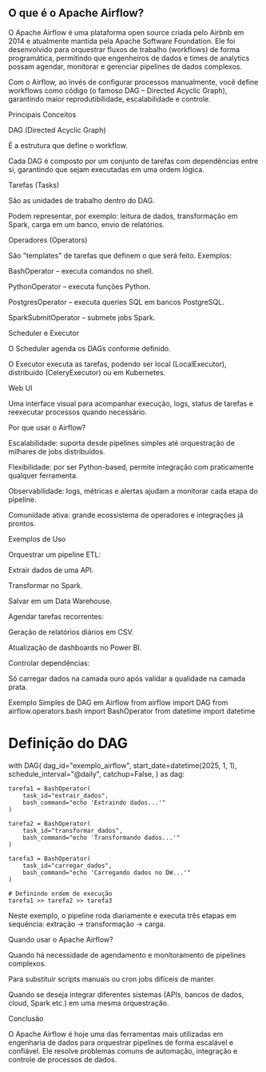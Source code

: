 ## O que é o Apache Airflow?

O Apache Airflow é uma plataforma open source criada pelo Airbnb em 2014 e atualmente mantida pela Apache Software Foundation.
Ele foi desenvolvido para orquestrar fluxos de trabalho (workflows) de forma programática, permitindo que engenheiros de dados e times de analytics possam agendar, monitorar e gerenciar pipelines de dados complexos.

Com o Airflow, ao invés de configurar processos manualmente, você define workflows como código (o famoso DAG – Directed Acyclic Graph), garantindo maior reprodutibilidade, escalabilidade e controle.

Principais Conceitos

DAG (Directed Acyclic Graph)

É a estrutura que define o workflow.

Cada DAG é composto por um conjunto de tarefas com dependências entre si, garantindo que sejam executadas em uma ordem lógica.

Tarefas (Tasks)

São as unidades de trabalho dentro do DAG.

Podem representar, por exemplo: leitura de dados, transformação em Spark, carga em um banco, envio de relatórios.

Operadores (Operators)

São "templates" de tarefas que definem o que será feito. Exemplos:

BashOperator – executa comandos no shell.

PythonOperator – executa funções Python.

PostgresOperator – executa queries SQL em bancos PostgreSQL.

SparkSubmitOperator – submete jobs Spark.

Scheduler e Executor

O Scheduler agenda os DAGs conforme definido.

O Executor executa as tarefas, podendo ser local (LocalExecutor), distribuído (CeleryExecutor) ou em Kubernetes.

Web UI

Uma interface visual para acompanhar execução, logs, status de tarefas e reexecutar processos quando necessário.

Por que usar o Airflow?

Escalabilidade: suporta desde pipelines simples até orquestração de milhares de jobs distribuídos.

Flexibilidade: por ser Python-based, permite integração com praticamente qualquer ferramenta.

Observabilidade: logs, métricas e alertas ajudam a monitorar cada etapa do pipeline.

Comunidade ativa: grande ecossistema de operadores e integrações já prontos.

Exemplos de Uso

Orquestrar um pipeline ETL:

Extrair dados de uma API.

Transformar no Spark.

Salvar em um Data Warehouse.

Agendar tarefas recorrentes:

Geração de relatórios diários em CSV.

Atualização de dashboards no Power BI.

Controlar dependências:

Só carregar dados na camada ouro após validar a qualidade na camada prata.

Exemplo Simples de DAG em Airflow
from airflow import DAG
from airflow.operators.bash import BashOperator
from datetime import datetime

# Definição do DAG
with DAG(
    dag_id="exemplo_airflow",
    start_date=datetime(2025, 1, 1),
    schedule_interval="@daily",
    catchup=False,
) as dag:

    tarefa1 = BashOperator(
        task_id="extrair_dados",
        bash_command="echo 'Extraindo dados...'"
    )

    tarefa2 = BashOperator(
        task_id="transformar_dados",
        bash_command="echo 'Transformando dados...'"
    )

    tarefa3 = BashOperator(
        task_id="carregar_dados",
        bash_command="echo 'Carregando dados no DW...'"
    )

    # Definindo ordem de execução
    tarefa1 >> tarefa2 >> tarefa3


Neste exemplo, o pipeline roda diariamente e executa três etapas em sequência: extração → transformação → carga.

Quando usar o Apache Airflow?

Quando há necessidade de agendamento e monitoramento de pipelines complexos.

Para substituir scripts manuais ou cron jobs difíceis de manter.

Quando se deseja integrar diferentes sistemas (APIs, bancos de dados, cloud, Spark etc.) em uma mesma orquestração.

Conclusão

O Apache Airflow é hoje uma das ferramentas mais utilizadas em engenharia de dados para orquestrar pipelines de forma escalável e confiável. Ele resolve problemas comuns de automação, integração e controle de processos de dados.
